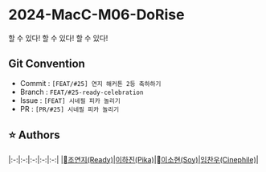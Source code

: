 # 2024-MacC-M06-DoRise
할 수 있다! 할 수 있다! 할 수 있다!

## Git Convention 
- Commit : `[FEAT/#25] 연지 해커톤 2등 축하하기`
- Branch : `FEAT/#25-ready-celebration`
- Issue : `[FEAT] 시네필 피카 놀리기`
- PR : `[PR/#25] 시네필 피카 놀리기`

## :star: Authors
|:-:|:-:|:-:|:-:|:-:|
|[조연지(Ready)](https://github.com/cho2-0923)|[이하진(Pika)](https://github.com/hajizn-pi)|[이소현(Soy)](https://github.com/teabag759)|[임찬우(Cinephile)](https://github.com/bohemio1234)|
